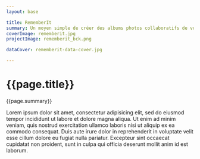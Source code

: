```yaml
---
layout: base

title: RememberIt
summary: Un moyen simple de créer des albums photos collaboratifs de vos souvenirs.
coverImage: rememberit.jpg
projectImage: rememberit_bck.png

dataCover: rememberit-data-cover.jpg

---
```

<div class="barba-container portfolio-container" data-namespace="post">
  <div class="project-container breath-animation">
    <div class="project-container__header breath-animation slide-section" data-0="transform:translate3d(0px, 0%, 0px) scale(1);  " data-end="transform:translate3d(0px, -200%, 0px) scale(2);" style="background-image:url('{{ site.baseurl }}/src/img/1500/{{page.projectImage}}')">
      <div class="project-container__header-content container">
        <h1 class="col-sm-12 letter-animation">{{page.title}}</h1>
        <p class="col-sm-12 toStagger">{{page.summary}}</p>
      </div>
    </div>
    <div class="project-container__content slide-section">
    Lorem ipsum dolor sit amet, consectetur adipisicing elit, sed do eiusmod tempor incididunt ut labore et dolore magna aliqua. Ut enim ad minim veniam, quis nostrud exercitation ullamco laboris nisi ut aliquip ex ea commodo consequat. Duis aute irure dolor in reprehenderit in voluptate velit esse cillum dolore eu fugiat nulla pariatur. Excepteur sint occaecat cupidatat non proident, sunt in culpa qui officia deserunt mollit anim id est laborum.
    </div>
  </div>
</div>
